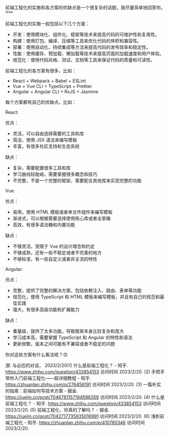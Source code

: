前端工程化的实施和各方案的优缺点是一个很复杂的话题，我尽量简单地回答你。¹²³⁴

前端工程化的实施一般包括以下几个方面：

- 开发：使用模块化、组件化、框架等技术来提高代码的可维护性和复用性。
- 构建：使用打包、编译、压缩等工具来优化代码的体积和兼容性。
- 部署：使用自动化、持续集成等方法来提高代码的发布效率和稳定性。
- 性能：使用缓存、预加载、懒加载等技术来提高页面的加载速度和用户体验。
- 规范化：使用代码风格、测试、文档等工具来保证代码的质量和可读性。

前端工程化的各方案有很多，比如：

- React + Webpack + Babel + ESLint
- Vue + Vue CLI + TypeScript + Prettier
- Angular + Angular CLI + RxJS + Jasmine

每个方案都有自己的优缺点，比如：

React:

优点：

- 灵活，可以自由选择需要的工具和库
- 简洁，使用 JSX 语法来编写模板
- 丰富，有很多社区支持和生态系统

缺点：

- 复杂，需要配置很多工具和库
- 学习曲线较陡峭，需要掌握很多概念和技巧
- 不完整，不是一个完整的框架，需要配合其他库来实现完整的功能

Vue:

优点：

- 易用，使用 HTML 模板或者单文件组件来编写模板
- 渐进式，可以根据需要选择使用核心库或者全家桶
- 高效，有很多语法糖和内置功能

缺点：

- 不够灵活，受限于 Vue 的设计理念和约定
- 不够成熟，还有一些不稳定或者不完善的地方
- 不够标准，有一些自定义或者非主流的特性

Angular:

优点：

- 完整，提供了完整的解决方案，包括依赖注入、路由、表单等功能
- 规范化，使用 TypeScript 和 HTML 模板来编写模板，并且有自己的规范和最佳实践
- 强大，有很多高级功能和扩展能力

缺点：

- 重量级，提供了太多功能，导致框架本身比较复杂和庞大
- 学习成本高，需要掌握 TypeScript 和 Angular 的特性和语法
- 更新频繁，版本之间可能有不兼容或者不稳定的问题

你对这些方案有什么看法呢？😊

源: 与必应的对话， 2023/2/20(1) 什么是前端工程化？ - 知乎. https://www.zhihu.com/question/433854153 访问时间 2023/2/20.
(2) 手把手带你入门前端工程化——超详细教程 - 知乎. https://zhuanlan.zhihu.com/p/276458191 访问时间 2023/2/20.
(3) 一篇朴实的指南：前端如何写技术方案 - 掘金. https://juejin.cn/post/7046781157194596359 访问时间 2023/2/20.
(4) 什么是前端工程化？ - 知乎. https://www.zhihu.com/question/433854153 访问时间 2023/2/20.
(5) 前端工程化，你真的了解吗？ - 掘金. https://juejin.cn/post/7042717735935016991 访问时间 2023/2/20.
(6) 浅析前端工程化 - 知乎. https://zhuanlan.zhihu.com/p/410785346 访问时间 2023/2/20.
